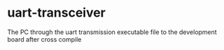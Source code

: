 # uart-transceiver
The PC through the uart transmission executable file to the development board after cross compile
